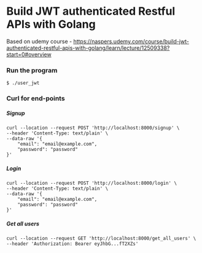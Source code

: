 # Build JWT authenticated Restful APIs with Golang

Based on udemy course - https://naspers.udemy.com/course/build-jwt-authenticated-restful-apis-with-golang/learn/lecture/12509338?start=0#overview

### Run the program

```
$ ./user_jwt
```

### Curl for end-points

##### Signup
```
curl --location --request POST 'http://localhost:8000/signup' \
--header 'Content-Type: text/plain' \
--data-raw '{
    "email": "email@example.com",
    "password": "password"
}'
```

##### Login
```
curl --location --request POST 'http://localhost:8000/login' \
--header 'Content-Type: text/plain' \
--data-raw '{
    "email": "email@example.com",
    "password": "password"
}'
```

##### Get all users
```
curl --location --request GET 'http://localhost:8000/get_all_users' \
--header 'Authorization: Bearer eyJhbG...fT2XZs'
```
